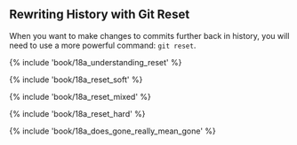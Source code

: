 ## Rewriting History with Git Reset

When you want to make changes to commits further back in history, you will need to use a more powerful command: `git reset`.

{% include 'book/18a_understanding_reset' %}

{% include 'book/18a_reset_soft' %}

{% include 'book/18a_reset_mixed' %}

{% include 'book/18a_reset_hard' %}

{% include 'book/18a_does_gone_really_mean_gone' %}
